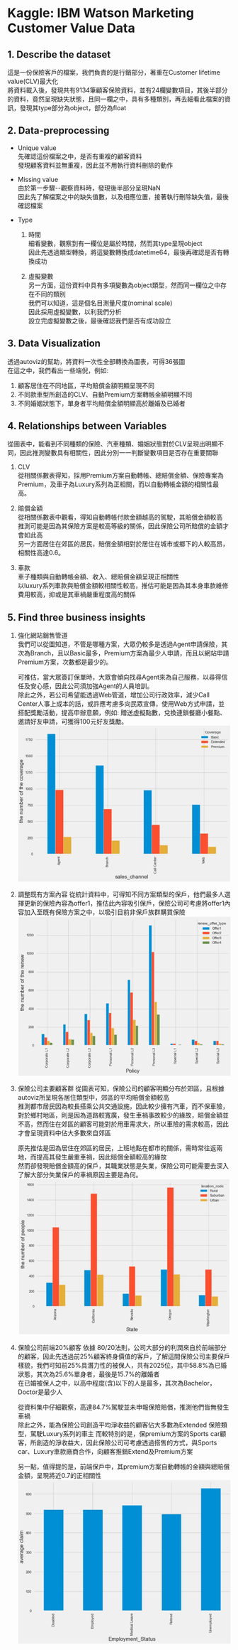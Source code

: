 # Kaggle: IBM Watson Marketing Customer Value Data

## 1. Describe the dataset
這是一份保險客戶的檔案，我們負責的是行銷部分，著重在Customer lifetime value(CLV)最大化<br>
將資料載入後，發現共有9134筆顧客保險資料，並有24欄變數項目，其後半部分的資料，竟然呈現缺失狀態，且同一欄之中，具有多種類別，再去細看此檔案的資訊，發現其type部分為object，部分為float

## 2.	Data-preprocessing
* Unique value<br>
先確認這份檔案之中，是否有重複的顧客資料<br>
發現顧客資料並無重複，因此並不用執行資料刪除的動作<br>

* 	Missing value<br>
由於第一步驟--觀察資料時，發現後半部分呈現NaN<br>
因此先了解檔案之中的缺失值數，以及相應位置，接著執行刪除缺失值，最後確認檔案<br>

* Type <br>
  1.	時間<br>
  細看變數，觀察到有一欄位是屬於時間，然而其type呈現object<br>
  因此先透過類型轉換，將這變數轉換成datetime64，最後再確認是否有轉換成功<br>

  2.	虛擬變數<br>
  另一方面，這份資料中具有多項變數為object類型，然而同一欄位之中存在不同的類別<br>
  我們可以知道，這是個名目測量尺度(nominal scale)<br>因此採用虛擬變數，以利我們分析<br>
  設立完虛擬變數之後，最後確認我們是否有成功設立<br>
  
  
## 3.	Data Visualization
透過autoviz的幫助，將資料一次性全部轉換為圖表，可得36張圖<br>
在這之中，我們看出一些端倪，例如: <br>

1. 顧客居住在不同地區，平均賠償金額明顯呈現不同<br>
2. 不同款車型所創造的CLV、自動Premium方案轉帳金額明顯不同<br>
3. 不同婚姻狀態下，單身者平均賠償金額明顯高於離婚及已婚者<br>

## 4. Relationships between Variables
從圖表中，能看到不同種類的保險、汽車種類、婚姻狀態對於CLV呈現出明顯不同，因此推測變數具有相關性，因此分別一一判斷變數項目是否存在重要關聯<br>

1.	CLV<br>
從相關係數表得知，採用Premium方案自動轉帳、總賠償金額、保險專案為Premium，及車子為Luxury系列為正相關，而以自動轉帳金額的相關性最高。<br>

2.	賠償金額<br>
從相關係數表中觀看，得知自動轉帳付款金額越高的駕駛，其賠償金額較高<br>
推測可能是因為其保險方案是較高等級的關係，因此保險公司所賠償的金額才會如此高<br>
另一方面居住在郊區的居民，賠償金額相對於居住在城市或鄉下的人較高昂，相關性高達0.6。<br>

3.	車款<br>
車子種類與自動轉帳金額、收入、總賠償金額呈現正相關性<br>
以luxury系列車款與賠償金額較相關性較高，推估可能是因為其本身車款維修費用較高，抑或是其車禍嚴重程度高的關係<br>

## 5. Find three business insights
1.	強化網站銷售管道<br>
   我們可以從圖知道，不管是哪種方案，大眾仍較多是透過Agent申請保險，其次為Branch，且以Basic最多，Premium方案為最少人申請，而且以網站申請Premium方案，次數都是最少的。<br>

    可推估，當大眾簽訂保單時，大眾會傾向找尋Agent來為自己服務，以尋得信任及安心感，因此公司須加強Agent的人員培訓。<br>
    除此之外，若公司希望能透過Web管道，增加公司行政效率，減少Call Center人事上成本的話，或許應考慮多向民眾宣傳，使用Web方式申請，並搭配獎勵活動，提高申辦意願，例如: 贈送虛擬點數，兌換連鎖餐廳小餐點、邀請好友申請，可獲得100元好友獎勵。<br>
![Image](https://github.com/Euphieyang/Kaggle--IBM-Watson-Marketing-Customer-Value-Data/blob/main/5-1.jpg)
   
2. 調整既有方案內容
   從統計資料中，可得知不同方案類型的保戶，他們最多人選擇更新的保險內容為offer1，推估此內容吸引保戶，保險公司可考慮將offer1內容加入至既有保險方案之中，以吸引目前非保戶族群購買保險<br>
   ![Image](https://github.com/Euphieyang/Kaggle--IBM-Watson-Marketing-Customer-Value-Data/blob/main/5-2.png)

3. 保險公司主要顧客群
   從圖表可知，保險公司的顧客明顯分布於郊區，且根據autoviz所呈現各居住類型中，郊區的平均賠償金額較高<br>
   推測都市居民因為較長搭乘公共交通設施，因此較少擁有汽車，而不保車險，對於鄉村地區，則是因為道路較寬廣，發生車禍事故較少的緣故，賠償金額並不高，然而住在郊區的顧客可能對於用車需求大，所以車險的需求較高，因此才會呈現資料中佔大多數來自郊區<br>
   
   原先推估是因為居住在郊區的居民，上班地點在都市的關係，需時常往返兩地，而提高其發生嚴重車禍，因此賠償金額較高的緣故<br>
   然而卻發現賠償金額高的保戶，其職業狀態是失業，保險公司可能需要去深入了解大部分失業保戶的車禍原因主要是為何。<br>
 ![Image](https://github.com/Euphieyang/Kaggle--IBM-Watson-Marketing-Customer-Value-Data/blob/main/5-3.jpg)
   
4. 保險公司前端20%顧客
   依據 80/20法則，公司大部分的利潤來自於前端部分的顧客，因此先透過前25%顧客終身價值的客戶，了解這間保險公司主要保戶樣貌，我們可知前25%具潛力性的被保人，共有2025位，其中58.8%為已婚狀態，其次為25.6%單身者，最後是15.7%的離婚者<br>
   在已婚被保人之中，以高中程度(含)以下的人是最多，其次為Bachelor，Doctor是最少人<br>

   從資料集中仔細觀察，高達84.7%駕駛並未申報保險賠償，推測他們皆無發生車禍<br>
   除此之外，能為保險公司創造平均淨收益的顧客佔大多數為Extended 保險類型，駕駛Luxury系列的車主
   而較特別的是，保premium方案的Sports car顧客，所創造的淨收益大，因此保險公司可考慮透過搭售的方式，與Sports car、Luxury車款廠商合作，向顧客推銷Extend及Premium方案<br>

   另一點，值得提的是，前端保戶中，其premium方案自動轉帳的金額與總賠償金額，呈現將近0.7的正相關性
   ![Image](https://github.com/Euphieyang/Kaggle--IBM-Watson-Marketing-Customer-Value-Data/blob/main/5-4.jpg)
